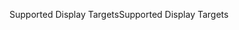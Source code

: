 <span data-ttu-id="f51bf-101">Supported Display Targets</span><span class="sxs-lookup"><span data-stu-id="f51bf-101">Supported Display Targets</span></span>
